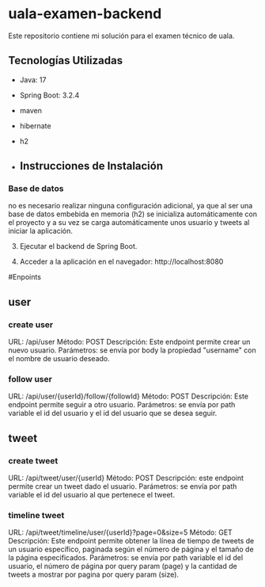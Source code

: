 # uala-examen-backend

Este repositorio contiene mi solución para el examen técnico de uala.

## Tecnologías Utilizadas

- Java: 17
- Spring Boot: 3.2.4
- maven
- hibernate
- h2

- ## Instrucciones de Instalación

### Base de datos

no es necesario realizar ninguna configuración adicional, ya que al ser una base de datos embebida en memoria (h2) se inicializa automáticamente con el proyecto y a su vez se carga automáticamente unos usuario y tweets al iniciar la aplicación.

3. Ejecutar el backend de Spring Boot. 

4. Acceder a la aplicación en el navegador: http://localhost:8080

#Enpoints

## user

### create user
URL: /api/user
Método: POST
Descripción: Este endpoint permite crear un nuevo usuario.
Parámetros: se envía por body la propiedad "username" con el nombre de usuario deseado.

### follow user
URL: /api/user/{userId}/follow/{followId}
Método: POST
Descripción: Este endpoint permite seguir a otro usuario.
Parámetros: se envía por path variable el id del usuario y el id del usuario que se desea seguir.

## tweet

### create tweet
URL: /api/tweet/user/{userId}
Método: POST
Descripción: este endpoint permite crear un tweet dado el usuario.
Parámetros: se envía por path variable el id del usuario al que pertenece el tweet.

### timeline tweet
URL: /api/tweet/timeline/user/{userId}?page=0&size=5
Método: GET
Descripción: Este endpoint permite obtener la línea de tiempo de tweets de un usuario específico, paginada según el número de página y el tamaño de la página especificados.
Parámetros: se envía por path variable el id del usuario, el número de página por query param (page) y la cantidad de tweets a mostrar por pagina por query param (size).


